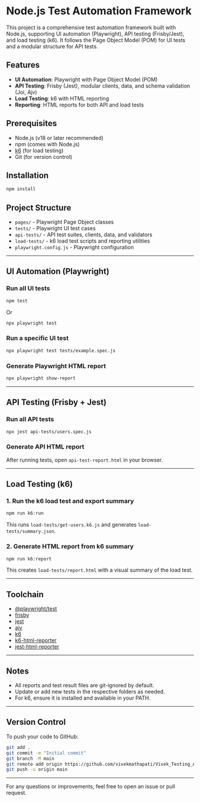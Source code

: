 # Node.js Test Automation Framework

This project is a comprehensive test automation framework built with Node.js, supporting UI automation (Playwright), API testing (Frisby/Jest), and load testing (k6). It follows the Page Object Model (POM) for UI tests and a modular structure for API tests.

## Features
- **UI Automation**: Playwright with Page Object Model (POM)
- **API Testing**: Frisby (Jest), modular clients, data, and schema validation (Joi, Ajv)
- **Load Testing**: k6 with HTML reporting
- **Reporting**: HTML reports for both API and load tests

## Prerequisites
- Node.js (v18 or later recommended)
- npm (comes with Node.js)
- [k6](https://k6.io/docs/getting-started/installation/) (for load testing)
- Git (for version control)

## Installation
```sh
npm install
```

## Project Structure
- `pages/` - Playwright Page Object classes
- `tests/` - Playwright UI test cases
- `api-tests/` - API test suites, clients, data, and validators
- `load-tests/` - k6 load test scripts and reporting utilities
- `playwright.config.js` - Playwright configuration

---

## UI Automation (Playwright)

### Run all UI tests
```sh
npm test
```
Or
```sh
npx playwright test
```

### Run a specific UI test
```sh
npx playwright test tests/example.spec.js
```

### Generate Playwright HTML report
```sh
npx playwright show-report
```

---

## API Testing (Frisby + Jest)

### Run all API tests
```sh
npx jest api-tests/users.spec.js
```

### Generate API HTML report
After running tests, open `api-test-report.html` in your browser.

---

## Load Testing (k6)

### 1. Run the k6 load test and export summary
```sh
npm run k6:run
```
This runs `load-tests/get-users.k6.js` and generates `load-tests/summary.json`.

### 2. Generate HTML report from k6 summary
```sh
npm run k6:report
```
This creates `load-tests/report.html` with a visual summary of the load test.

---

## Toolchain
- [@playwright/test](https://playwright.dev/)
- [frisby](https://docs.frisbyjs.com/)
- [jest](https://jestjs.io/)
- [ajv](https://ajv.js.org/)
- [k6](https://k6.io/)
- [k6-html-reporter](https://www.npmjs.com/package/k6-html-reporter)
- [jest-html-reporter](https://www.npmjs.com/package/jest-html-reporter)

---

## Notes
- All reports and test result files are git-ignored by default.
- Update or add new tests in the respective folders as needed.
- For k6, ensure it is installed and available in your PATH.

---

## Version Control
To push your code to GitHub:
```sh
git add .
git commit -m "Initial commit"
git branch -M main
git remote add origin https://github.com/vivekmathapati/Vivek_Testing_Assignment.git
git push -u origin main
```

---

For any questions or improvements, feel free to open an issue or pull request.
